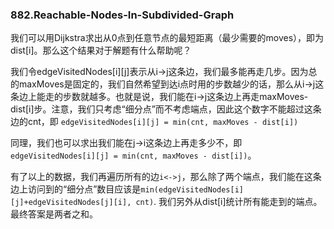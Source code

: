 ### 882.Reachable-Nodes-In-Subdivided-Graph

我们可以用Dijkstra求出从0点到任意节点的最短距离（最少需要的moves），即为dist[i]。那么这个结果对于解题有什么帮助呢？

我们令edgeVisitedNodes[i][j]表示从i->j这条边，我们最多能再走几步。因为总的maxMoves是固定的，我们自然希望到达i点时用的步数越少的话，那么从i->j这条边上能走的步数就越多。也就是说，我们能在i->j这条边上再走maxMoves-dist[i]步。注意，我们只考虑“细分点”而不考虑端点，因此这个数字不能超过这条边的cnt，即 ```edgeVisitedNodes[i][j] = min(cnt, maxMoves - dist[i])```

同理，我们也可以求出我们能在j->i这条边上再走多少不，即 ```edgeVisitedNodes[i][j] = min(cnt, maxMoves - dist[i])```。

有了以上的数据，我们再遍历所有的边```i<->j```，那么除了两个端点，我们能在这条边上访问到的“细分点”数目应该是```min(edgeVisitedNodes[i][j]+edgeVisitedNodes[j][i], cnt)```. 我们另外从dist[i]统计所有能走到的端点。最终答案是两者之和。
